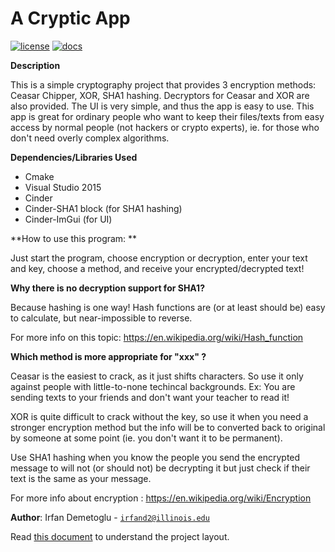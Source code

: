 # A Cryptic App

[![license](https://img.shields.io/badge/license-MIT-green)](LICENSE)
[![docs](https://img.shields.io/badge/docs-yes-brightgreen)](docs/README.md)

**Description**

This is a simple cryptography project that provides 3 encryption methods:
Ceasar Chipper, XOR, SHA1 hashing. Decryptors for Ceasar and XOR are also provided.
The UI is very simple, and thus the app is easy to use. This app is great for ordinary
people who want to keep their files/texts from easy access by normal people (not hackers
or crypto experts), ie. for those who don't need overly complex algorithms.

**Dependencies/Libraries Used**
   - Cmake
   - Visual Studio 2015
   - Cinder
   - Cinder-SHA1 block (for SHA1 hashing)
   - Cinder-ImGui (for UI)
   
**How to use this program: **

Just start the program, choose encryption or decryption, enter your text and key,
choose a method, and receive your encrypted/decrypted text!

**Why there is no decryption support for SHA1?**

Because hashing is one way! Hash functions are (or at least should be) easy
to calculate, but near-impossible to reverse.

For more info on this topic:
https://en.wikipedia.org/wiki/Hash_function

**Which method is more appropriate for "xxx" ?**

Ceasar is the easiest to crack, as it just shifts characters. So use it only 
against people with little-to-none techincal backgrounds.
Ex: You are sending texts to your friends and don't want your teacher to read it!

XOR is quite difficult to crack without the key, so use it when you need a stronger
encryption method but the info will be to converted back to original by someone
at some point (ie. you don't want it to be permanent).

Use SHA1 hashing when you know the people you send the encrypted message to will not
(or should not) be decrypting it but just check if their text is the same as your message.

For more info about encryption :
https://en.wikipedia.org/wiki/Encryption
   

**Author**: Irfan Demetoglu - [`irfand2@illinois.edu`](mailto:irfand2@illinois.edu)

Read [this document](https://cliutils.gitlab.io/modern-cmake/chapters/basics/structure.html) to understand the project
layout.


